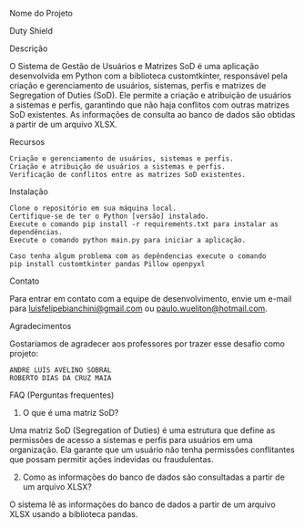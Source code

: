 Nome do Projeto

Duty Shield



Descrição

O Sistema de Gestão de Usuários e Matrizes SoD é uma aplicação desenvolvida em Python com a biblioteca customtkinter,
responsável pela criação e gerenciamento de usuários, sistemas, perfis e matrizes de Segregation of Duties (SoD). Ele permite a criação e atribuição de usuários a sistemas e perfis, garantindo que não haja conflitos com outras matrizes SoD existentes. As informações de consulta ao banco de dados são obtidas a partir de um arquivo XLSX.



Recursos

    Criação e gerenciamento de usuários, sistemas e perfis.
    Criação e atribuição de usuários a sistemas e perfis.
    Verificação de conflitos entre as matrizes SoD existentes.



Instalação

    Clone o repositório em sua máquina local.
    Certifique-se de ter o Python [versão] instalado.
    Execute o comando pip install -r requirements.txt para instalar as dependências.
    Execute o comando python main.py para iniciar a aplicação.
    
    Caso tenha algum problema com as depêndencias execute o comando 
    pip install customtkinter pandas Pillow openpyxl
    



Contato

Para entrar em contato com a equipe de desenvolvimento, envie um e-mail para luisfelipebianchini@gmail.com ou paulo.wueliton@hotmail.com.



Agradecimentos

Gostaríamos de agradecer aos professores por trazer esse desafio como projeto:

    ANDRE LUIS AVELINO SOBRAL
    ROBERTO DIAS DA CRUZ MAIA



FAQ (Perguntas frequentes)

1. O que é uma matriz SoD?

Uma matriz SoD (Segregation of Duties) é uma estrutura que define as permissões de acesso a sistemas e perfis para usuários em uma organização. Ela garante que um usuário não tenha permissões conflitantes que possam permitir ações indevidas ou fraudulentas.

2. Como as informações do banco de dados são consultadas a partir de um arquivo XLSX?

O sistema lê as informações do banco de dados a partir de um arquivo XLSX usando a biblioteca pandas.
